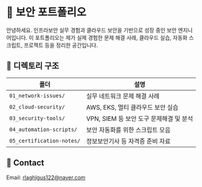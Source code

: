 # 🔐 보안 포트폴리오

안녕하세요. 인프라보안 실무 경험과 클라우드 보안을 기반으로 성장 중인 보안 엔지니어입니다.
이 포트폴리오는 제가 실제 경험한 문제 해결 사례, 클라우드 실습, 자동화 스크립트, 프로젝트 등을 정리한 공간입니다.

## 📁 디렉토리 구조

| 폴더 | 설명 |
|------|------|
| `01_network-issues/` | 실무 네트워크 문제 해결 사례 |
| `02_cloud-security/` | AWS, EKS, 멀티 클라우드 보안 실습 |
| `03_security-tools/` | VPN, SIEM 등 보안 도구 문제해결 및 분석 |
| `04_automation-scripts/` | 보안 자동화를 위한 스크립트 모음 |
| `05_certification-notes/` | 정보보안기사 등 자격증 준비 자료 |

## 📧 Contact

Email: rlaghlgus122@naver.com
